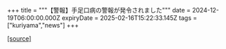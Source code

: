 +++
title = """【警報】手足口病の警報が発令されました"""
date = 2024-12-19T06:00:00.000Z
expiryDate = 2025-02-16T15:22:33.145Z
tags = ["kuriyama","news"]
+++


[[source]](https://www.town.kuriyama.hokkaido.jp/soshiki/38/18642.html)
